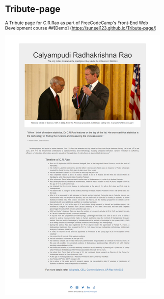 # Tribute-page
A Tribute page for C.R.Rao as part of FreeCodeCamp's Front-End Web Development course
##[Demo] (https://suneel123.github.io/Tribute-page/)

![Tribute Page image](tribute.png)
